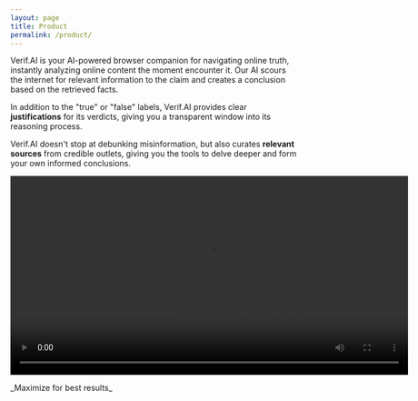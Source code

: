 ```yaml
---
layout: page
title: Product
permalink: /product/
---
```


Verif.AI is your AI-powered browser companion for navigating online truth, instantly analyzing online content the moment encounter it. Our AI scours the internet for relevant information to the claim and creates a conclusion based on the retrieved facts.

In addition to the "true" or "false" labels, Verif.AI provides clear **justifications** for its verdicts, giving you a transparent window into its reasoning process.

Verif.AI doesn't stop at debunking misinformation, but also curates **relevant sources** from credible outlets, giving you the tools to delve deeper and form your own informed conclusions.


<p align="center">
    <video width="700" controls>
        <source width="700" src="../images/product/verifai_video.mp4" type="video/mp4">
    </video>
</p>
_Maximize for best results_
